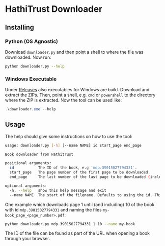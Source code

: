 # HathiTrust Downloader

## Installing

### Python (OS Agnostic)

Download `downloader.py` and then point a shell to where the file was downloaded. Now run:

```bash
python downloader.py --help
```



### Windows Executable

Under [Releases](https://github.com/Addono/HathiTrust-downloader/releases) also executables for Windows are build. Download and extract the ZIPs. Then, point a shell, e.g. `cmd` or `powershell` to the directory where the ZIP is extracted. Now the tool can be used like:

```powershell
.\downloader.exe --help 
```

## Usage

The help should give some instructions on how to use the tool:

```bash
usage: downloader.py [-h] [--name NAME] id start_page end_page

Book downloader from Hathitrust

positional arguments:
  id           The ID of the book, e.g 'mdp.39015027794331'.
  start_page   The page number of the first page to be downloaded.
  end_page     The last number of the last page to be downloaded (inclusive).

optional arguments:
  -h, --help   show this help message and exit
  --name NAME  The start of the filename. Defaults to using the id. This can
```

One example which downloads page 1 until (and including) 10 of the book with id `mdp.39015027794331` and naming the files `my-book_page_<page_number>.pdf`:

```bash
python downloader.py mdp.39015027794331 1 10 --name my-book
```

The ID of the file can be found as part of the URL when opening a book through your browser.